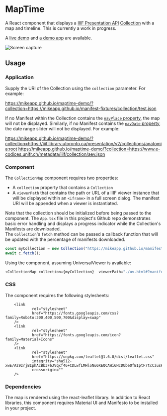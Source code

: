 # MapTime

A React component that displays a [IIIF Presentation API](https://iiif.io/api/presentation/3.0/) [Collection](https://iiif.io/api/presentation/3.0/#51-collection) with a map and timeline. This is currently a work in progress.

A [live demo](https://mikeapp.github.io/maptime-demo/?collection=https://mikeapp.github.io/manifest-fixtures/collection/test.json) and [a demo app](https://github.com/mikeapp/maptime-demo) are available.

![Screen capture](https://mikeapp.github.io/manifest-fixtures/images/maptimev0-1-0.png)

## Usage

### Application

Supply the URI of the Collection using the `collection` parameter.  For example:

https://mikeapp.github.io/maptime-demo/?collection=https://mikeapp.github.io/manifest-fixtures/collection/test.json

If no Manifest within the Collection contains the [`navPlace` property](https://iiif.io/api/extension/navplace/), the map will not be displayed.
Similarly, if no Manifest contains the [`navDate` property](https://iiif.io/api/presentation/3.0/#navdate), the date range slider will not be displayed. For example:

https://mikeapp.github.io/maptime-demo/?collection=https://iiif.library.utoronto.ca/presentation/v2/collections/anatomia:root
https://mikeapp.github.io/maptime-demo/?collection=https://www.e-codices.unifr.ch/metadata/iiif/collection/aev.json

### Component

The `CollectionMap` component requires two properties:
- A `collection` property that contains a `Collection` 
- A `viewerPath` that contains the path or URL of a IIIF viewer instance that will be displayed within an `<iframe>` in a full screen dialog. The manifest URI will be appended when a viewer is instantiated.

Note that the collection should be initialized before being passed to the component.  The `App.tsx` file in this project's Github repo demonstrates basic error handling and displays a progress indicator while the Collection's Manifests are downloaded.  
The `Collection`'s `fetch` method can be passed a callback function that will be updated with the percentage of manifests downloaded.
```javascript
const myCollection = new Collection("https://mikeapp.github.io/manifest-fixtures/collection/test.json");
await c.fetch();
```

Using the component, assuming UniversalViewer is available:
```javascript
<CollectionMap collection={myCollection}  viewerPath="./uv.html#?manifest=" />
```

### CSS

The component requires the following stylesheets:
```
    <link
            rel="stylesheet"
            href="https://fonts.googleapis.com/css?family=Roboto:300,400,500,700&display=swap"
    />
    <link
            rel="stylesheet"
            href="https://fonts.googleapis.com/icon?family=Material+Icons"
    />
    <link
            rel="stylesheet"
            href="https://unpkg.com/leaflet@1.6.0/dist/leaflet.css"
            integrity="sha512-xwE/Az9zrjBIphAcBb3F6JVqxf46+CDLwfLMHloNu6KEQCAWi6HcDUbeOfBIptF7tcCzusKFjFw2yuvEpDL9wQ=="
            crossorigin=""
    />
```

### Dependencies
The map is rendered using the react-leaflet library. In addition to React libraries, this component requires Material UI and Manifesto to be installed in your project.
